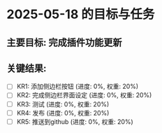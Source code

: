 # 2025-05-18 的目标与任务

## 主要目标: 完成插件功能更新

## 关键结果:

- [ ] KR1: 添加侧边栏按钮 (进度: 0%, 权重: 20%)
- [ ] KR2: 完成侧边栏界面设定 (进度: 0%, 权重: 20%)
- [ ] KR3: 测试 (进度: 0%, 权重: 20%)
- [ ] KR4: 发布 (进度: 0%, 权重: 20%)
- [ ] KR5: 推送到github (进度: 0%, 权重: 20%)